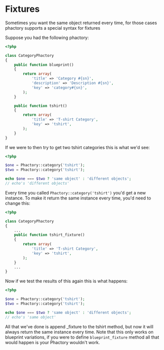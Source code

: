 # Fixtures 

Sometimes you want the same object returned every time, for those cases phactory
supports a special syntax for fixtures

Suppose you had the following phactory:

```php
<?php

class CategoryPhactory
{
    public function blueprint()
    {
        return array(
            'title' => 'Category #{sn}',
            'description' => 'Description #{sn}',
            'key' => 'category#{sn}',
        );
    }

    public function tshirt()
    {
        return array(
            'title' => 'T-shirt Category',
            'key' => 'tshirt',
        );
    }
}

```

If we were to then try to get two tshirt categories this is what we'd see:

```php
<?php

$one = Phactory::category('tshirt');
$two = Phactory::category('tshirt');

echo $one === $two ? 'same object' : 'different objects';
// echo's 'different objects'

```

Every time you called `Phactory::category('tshirt')` you'd get a new instance. To make it return
the same instance every time, you'd need to change this:

```php
<?php

class CategoryPhactory
{
    ...
    public function tshirt_fixture()
    {
        return array(
            'title' => 'T-shirt Category',
            'key' => 'tshirt',
        );
    }
    ...
}

```

Now if we test the results of this again this is what happens:

```php
<?php

$one = Phactory::category('tshirt');
$two = Phactory::category('tshirt');

echo $one === $two ? 'same object' : 'different objects';
// echo's 'same object'

```

All that we've done is append _fixture to the tshirt method, but now it will always return the
same instance every time. Note that this only works on blueprint variations, if you were to define
`blueprint_fixture` method all that would happen is your Phactory wouldn't work.
